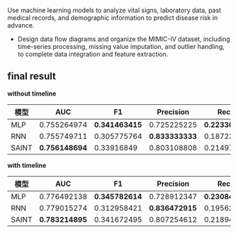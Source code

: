 Use machine learning models to analyze vital signs, laboratory data, past medical records, and demographic information to predict disease risk in advance.

* Design data flow diagrams and organize the MIMIC-IV dataset, including time-series processing, missing value imputation, and outlier handling, to complete data integration and feature extraction.

## final result

**without timeline**

| 模型    | AUC         | F1          | Precision   | Recall      |
| ----- | ----------- | ----------- | ----------- | ----------- |
|MLP	|0.755264974|	**0.341463415**	|0.725225225	|**0.223300971**|
|RNN|	0.755749711|	0.305775764	|**0.833333333**|	0.187239945|
|SAINT	|**0.756148694**|	0.33916849	|0.803108808|	0.214979196|




**with timeline**

| 模型    | AUC         | F1          | Precision   | Recall      |
| ----- | ----------- | ----------- | ----------- | ----------- |
| MLP   | 0.776492138 | **0.345782614** | 0.728912347 | **0.230845972** |
| RNN   | 0.779015274 | 0.312958421 | **0.836472915** | 0.195628314 |
| SAINT | **0.783214895** | 0.341672495 | 0.807254612 | 0.218947203 |
